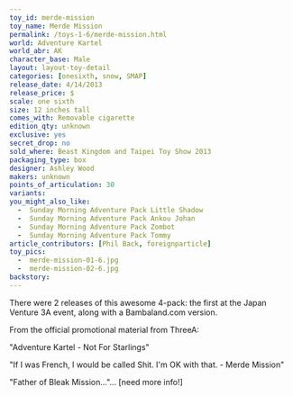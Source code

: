 ```yaml
---
toy_id: merde-mission
toy_name: Merde Mission
permalink: /toys-1-6/merde-mission.html
world: Adventure Kartel
world_abr: AK
character_base: Male
layout: layout-toy-detail
categories: [onesixth, snow, SMAP]
release_date: 4/14/2013
release_price: $
scale: one sixth
size: 12 inches tall
comes_with: Removable cigarette
edition_qty: unknown
exclusive: yes
secret_drop: no
sold_where: Beast Kingdom and Taipei Toy Show 2013
packaging_type: box
designer: Ashley Wood
makers: unknown
points_of_articulation: 30
variants: 
you_might_also_like:
  -  Sunday Morning Adventure Pack Little Shadow
  -  Sunday Morning Adventure Pack Ankou Johan
  -  Sunday Morning Adventure Pack Zombot
  -  Sunday Morning Adventure Pack Tommy  
article_contributors: [Phil Back, foreignparticle]
toy_pics: 
  -  merde-mission-01-6.jpg
  -  merde-mission-02-6.jpg
backstory:
---
```

There were 2 releases of this awesome 4-pack: the first at the Japan Venture 3A event, along with a Bambaland.com version.

From the official promotional material from ThreeA:

"Adventure Kartel - Not For Starlings"

"If I was French, I would be called Shit. I'm OK with that. - Merde Mission"

"Father of Bleak Mission..."... [need more info!]
